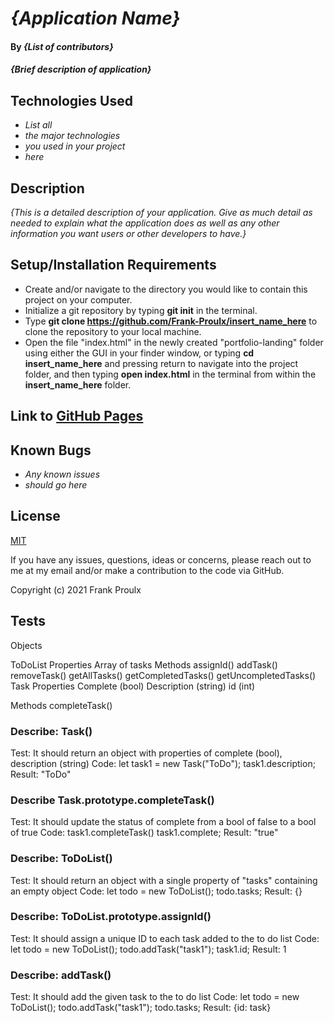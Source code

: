 # _{Application Name}_

#### By _**{List of contributors}**_

#### _{Brief description of application}_

## Technologies Used

* _List all_
* _the major technologies_
* _you used in your project_
* _here_

## Description

_{This is a detailed description of your application. Give as much detail as needed to explain what the application does as well as any other information you want users or other developers to have.}_

## Setup/Installation Requirements

* Create and/or navigate to the directory you would like to contain this project on your computer.
* Initialize a git repository by typing **git init** in the terminal.
* Type **git clone https://github.com/Frank-Proulx/insert_name_here** to clone the repository to your local machine.
* Open the file "index.html" in the newly created "portfolio-landing" folder using either the GUI in your finder window, or typing **cd insert_name_here** and pressing return to navigate into the project folder, and then typing **open index.html** in the terminal from within the **insert_name_here** folder.  

## Link to [GitHub Pages](https://frank-proulx.github.io//)

## Known Bugs

* _Any known issues_
* _should go here_

## License

[MIT](https://opensource.org/licenses/MIT)

If you have any issues, questions, ideas or concerns, please reach out to me at my email and/or make a contribution to the code via GitHub.

Copyright (c) 2021 Frank Proulx

## Tests

Objects


ToDoList
  Properties
    Array of tasks
  Methods
    assignId()
    addTask()
    removeTask()
    getAllTasks()
    getCompletedTasks()
    getUncompletedTasks()
Task
  Properties
    Complete (bool)
    Description (string)
    id (int)

  Methods
    completeTask()

### Describe: Task()
Test: It should return an object with properties of complete (bool), description (string)
Code: 
    let task1 = new Task("ToDo");
    task1.description;
Result: "ToDo"

### Describe Task.prototype.completeTask()
Test: It should update the status of complete from a bool of false to a bool of true
Code: 
    task1.completeTask()
    task1.complete;
Result: "true"

### Describe: ToDoList()
Test: It should return an object with a single property of "tasks" containing an empty object
Code:
    let todo = new ToDoList();
    todo.tasks;
Result: {}

### Describe: ToDoList.prototype.assignId()
Test: It should assign a unique ID to each task added to the to do list
Code: 
    let todo = new ToDoList();
    todo.addTask("task1");
    task1.id;
Result: 1

### Describe: addTask()
Test: It should add the given task to the to do list
Code: 
    let todo = new ToDoList();
    todo.addTask("task1");
    todo.tasks;
Result: {id: task}

